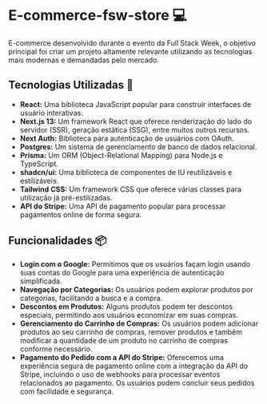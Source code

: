 # E-commerce-fsw-store 💻

E-commerce desenvolvido durante o evento da Full Stack Week, o objetivo principal foi criar um projeto altamente relevante utilizando as tecnologias mais modernas e demandadas pelo mercado.

## Tecnologias Utilizadas 🚀

- **React:** Uma biblioteca JavaScript popular para construir interfaces de usuário interativas.
- **Next.js 13:** Um framework React que oferece renderização do lado do servidor (SSR), geração estática (SSG), entre muitos outros recursos.
- **Next Auth:** Biblioteca para autenticação de usuários com OAuth.
- **Postgres:** Um sistema de gerenciamento de banco de dados relacional.
- **Prisma:** Um ORM (Object-Relational Mapping) para Node.js e TypeScript.
- **shadcn/ui:** Uma biblioteca de componentes de IU reutilizáveis e estilizáveis.
- **Tailwind CSS:** Um framework CSS que oferece várias classes para utilização já pré-estilizadas.
- **API do Stripe:** Uma API de pagamento popular para processar pagamentos online de forma segura.

## Funcionalidades 📦

- **Login com o Google:** Permitimos que os usuários façam login usando suas contas do Google para uma experiência de autenticação simplificada.
- **Navegação por Categorias:** Os usuários podem explorar produtos por categorias, facilitando a busca e a compra.
- **Descontos em Produtos:** Alguns produtos podem ter descontos especiais, permitindo aos usuários economizar em suas compras.
- **Gerenciamento do Carrinho de Compras:** Os usuários podem adicionar produtos ao seu carrinho de compras, remover produtos e também modificar a quantidade de um produto no carrinho de compras conforme necessário.
- **Pagamento do Pedido com a API do Stripe:** Oferecemos uma experiência segura de pagamento online com a integração da API do Stripe, incluindo o uso de webhooks para processar eventos relacionados ao pagamento. Os usuários podem concluir seus pedidos com facilidade e segurança.
